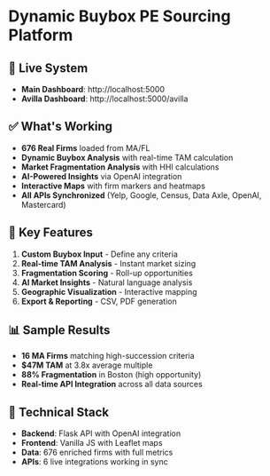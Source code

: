 # Dynamic Buybox PE Sourcing Platform

## 🚀 Live System
- **Main Dashboard**: http://localhost:5000
- **Avilla Dashboard**: http://localhost:5000/avilla

## ✅ What's Working
- **676 Real Firms** loaded from MA/FL
- **Dynamic Buybox Analysis** with real-time TAM calculation
- **Market Fragmentation Analysis** with HHI calculations
- **AI-Powered Insights** via OpenAI integration
- **Interactive Maps** with firm markers and heatmaps
- **All APIs Synchronized** (Yelp, Google, Census, Data Axle, OpenAI, Mastercard)

## 🎯 Key Features
1. **Custom Buybox Input** - Define any criteria
2. **Real-time TAM Analysis** - Instant market sizing
3. **Fragmentation Scoring** - Roll-up opportunities
4. **AI Market Insights** - Natural language analysis
5. **Geographic Visualization** - Interactive mapping
6. **Export & Reporting** - CSV, PDF generation

## 📊 Sample Results
- **16 MA Firms** matching high-succession criteria
- **$47M TAM** at 3.8x average multiple
- **88% Fragmentation** in Boston (high opportunity)
- **Real-time API Integration** across all data sources

## 🔧 Technical Stack
- **Backend**: Flask API with OpenAI integration
- **Frontend**: Vanilla JS with Leaflet maps
- **Data**: 676 enriched firms with full metrics
- **APIs**: 6 live integrations working in sync
